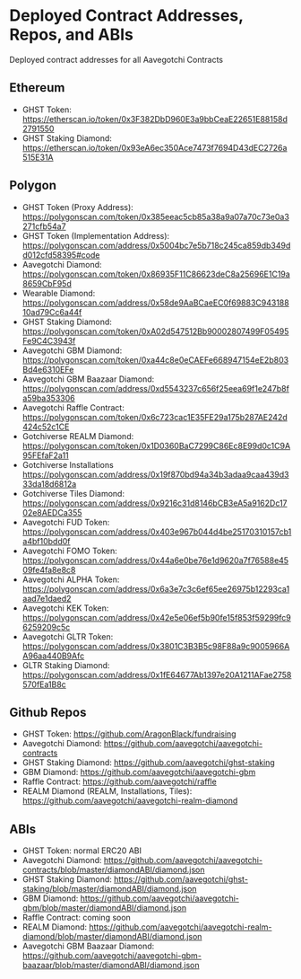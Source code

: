 # Deployed Contract Addresses, Repos, and ABIs
Deployed contract addresses for all Aavegotchi Contracts

## Ethereum

* GHST Token: https://etherscan.io/token/0x3F382DbD960E3a9bbCeaE22651E88158d2791550
* GHST Staking Diamond: https://etherscan.io/token/0x93eA6ec350Ace7473f7694D43dEC2726a515E31A

## Polygon

* GHST Token (Proxy Address): https://polygonscan.com/token/0x385eeac5cb85a38a9a07a70c73e0a3271cfb54a7
* GHST Token (Implementation Address): https://polygonscan.com/address/0x5004bc7e5b718c245ca859db349dd012cfd58395#code
* Aavegotchi Diamond: https://polygonscan.com/token/0x86935F11C86623deC8a25696E1C19a8659CbF95d
* Wearable Diamond: https://polygonscan.com/address/0x58de9AaBCaeEC0f69883C94318810ad79Cc6a44f
* GHST Staking Diamond: https://polygonscan.com/token/0xA02d547512Bb90002807499F05495Fe9C4C3943f
* Aavegotchi GBM Diamond: https://polygonscan.com/token/0xa44c8e0eCAEFe668947154eE2b803Bd4e6310EFe
* Aavegotchi GBM Baazaar Diamond: https://polygonscan.com/address/0xd5543237c656f25eea69f1e247b8fa59ba353306
* Aavegotchi Raffle Contract: https://polygonscan.com/token/0x6c723cac1E35FE29a175b287AE242d424c52c1CE
* Gotchiverse REALM Diamond: https://polygonscan.com/token/0x1D0360BaC7299C86Ec8E99d0c1C9A95FEfaF2a11
* Gotchiverse Installations https://polygonscan.com/address/0x19f870bd94a34b3adaa9caa439d333da18d6812a
* Gotchiverse Tiles Diamond: https://polygonscan.com/address/0x9216c31d8146bCB3eA5a9162Dc1702e8AEDCa355
* Aavegotchi FUD Token: https://polygonscan.com/address/0x403e967b044d4be25170310157cb1a4bf10bdd0f
* Aavegotchi FOMO Token: https://polygonscan.com/address/0x44a6e0be76e1d9620a7f76588e4509fe4fa8e8c8
* Aavegotchi ALPHA Token: https://polygonscan.com/address/0x6a3e7c3c6ef65ee26975b12293ca1aad7e1daed2
* Aavegotchi KEK Token: https://polygonscan.com/address/0x42e5e06ef5b90fe15f853f59299fc96259209c5c
* Aavegotchi GLTR Token: https://polygonscan.com/address/0x3801C3B3B5c98F88a9c9005966AA96aa440B9Afc
* GLTR Staking Diamond: https://polygonscan.com/address/0x1fE64677Ab1397e20A1211AFae2758570fEa1B8c

## Github Repos

* GHST Token: https://github.com/AragonBlack/fundraising
* Aavegotchi Diamond: https://github.com/aavegotchi/aavegotchi-contracts
* GHST Staking Diamond: https://github.com/aavegotchi/ghst-staking
* GBM Diamond: https://github.com/aavegotchi/aavegotchi-gbm
* Raffle Contract: https://github.com/aavegotchi/raffle
* REALM Diamond (REALM, Installations, Tiles): https://github.com/aavegotchi/aavegotchi-realm-diamond

## ABIs

* GHST Token: normal ERC20 ABI
* Aavegotchi Diamond: https://github.com/aavegotchi/aavegotchi-contracts/blob/master/diamondABI/diamond.json
* GHST Staking Diamond: https://github.com/aavegotchi/ghst-staking/blob/master/diamondABI/diamond.json
* GBM Diamond: https://github.com/aavegotchi/aavegotchi-gbm/blob/master/diamondABI/diamond.json
* Raffle Contract: coming soon
* REALM Diamond: https://github.com/aavegotchi/aavegotchi-realm-diamond/blob/master/diamondABI/diamond.json
* Aavegotchi GBM Baazaar Diamond: https://github.com/aavegotchi/aavegotchi-gbm-baazaar/blob/master/diamondABI/diamond.json

